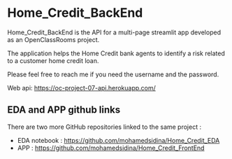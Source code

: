 # Home_Credit_BackEnd

Home_Credit_BackEnd is the API for a multi-page streamlit app developed as an OpenClassRooms project.

The application helps the Home Credit bank agents to identify a risk related to a customer home credit loan.

Please feel free to reach me if you need the username and the password.

Web api: https://oc-project-07-api.herokuapp.com/


## EDA and APP github links

There are two more GitHub repositories linked to the same project :

- EDA notebook : https://github.com/mohamedsidina/Home_Credit_EDA
- APP : https://github.com/mohamedsidina/Home_Credit_FrontEnd